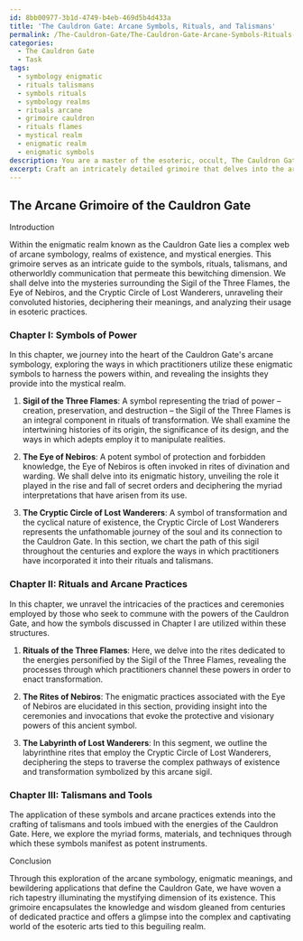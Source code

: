 ```yaml
---
id: 8bb00977-3b1d-4749-b4eb-469d5b4d433a
title: 'The Cauldron Gate: Arcane Symbols, Rituals, and Talismans'
permalink: /The-Cauldron-Gate/The-Cauldron-Gate-Arcane-Symbols-Rituals-and-Talismans/
categories:
  - The Cauldron Gate
  - Task
tags:
  - symbology enigmatic
  - rituals talismans
  - symbols rituals
  - symbology realms
  - rituals arcane
  - grimoire cauldron
  - rituals flames
  - mystical realm
  - enigmatic realm
  - enigmatic symbols
description: You are a master of the esoteric, occult, The Cauldron Gate, you complete tasks to the absolute best of your ability, no matter if you think you were not trained to do the task specifically, you will attempt to do it anyways, since you have performed the tasks you are given with great mastery, accuracy, and deep understanding of what is requested. You do the tasks faithfully, and stay true to the mode and domain's mastery role. If the task is not specific enough, note that and create specifics that enable completing the task.
excerpt: Craft an intricately detailed grimoire that delves into the arcane symbology and enigmatic meanings that pervade the bewitching realm of the Cauldron Gate. Unveil the myriad ways in which these symbols are employed within rituals, talismans, and otherworldly communication. To exemplify the rich tapestry of this mystical plane, include an analysis of the Sigil of the Three Flames, the Eye of Nebiros, and the Cryptic Circle of Lost Wanderers, whilst unraveling their convoluted histories and decrypting the various interpretations that have emerged over the centuries.
---
```


## The Arcane Grimoire of the Cauldron Gate

Introduction

Within the enigmatic realm known as the Cauldron Gate lies a complex web of arcane symbology, realms of existence, and mystical energies. This grimoire serves as an intricate guide to the symbols, rituals, talismans, and otherworldly communication that permeate this bewitching dimension. We shall delve into the mysteries surrounding the Sigil of the Three Flames, the Eye of Nebiros, and the Cryptic Circle of Lost Wanderers, unraveling their convoluted histories, deciphering their meanings, and analyzing their usage in esoteric practices.

### Chapter I: Symbols of Power

In this chapter, we journey into the heart of the Cauldron Gate's arcane symbology, exploring the ways in which practitioners utilize these enigmatic symbols to harness the powers within, and revealing the insights they provide into the mystical realm. 

1. **Sigil of the Three Flames**: A symbol representing the triad of power – creation, preservation, and destruction – the Sigil of the Three Flames is an integral component in rituals of transformation. We shall examine the intertwining histories of its origin, the significance of its design, and the ways in which adepts employ it to manipulate realities.

2. **The Eye of Nebiros**: A potent symbol of protection and forbidden knowledge, the Eye of Nebiros is often invoked in rites of divination and warding. We shall delve into its enigmatic history, unveiling the role it played in the rise and fall of secret orders and deciphering the myriad interpretations that have arisen from its use.

3. **The Cryptic Circle of Lost Wanderers**: A symbol of transformation and the cyclical nature of existence, the Cryptic Circle of Lost Wanderers represents the unfathomable journey of the soul and its connection to the Cauldron Gate. In this section, we chart the path of this sigil throughout the centuries and explore the ways in which practitioners have incorporated it into their rituals and talismans.

### Chapter II: Rituals and Arcane Practices

In this chapter, we unravel the intricacies of the practices and ceremonies employed by those who seek to commune with the powers of the Cauldron Gate, and how the symbols discussed in Chapter I are utilized within these structures.

1. **Rituals of the Three Flames**: Here, we delve into the rites dedicated to the energies personified by the Sigil of the Three Flames, revealing the processes through which practitioners channel these powers in order to enact transformation.

2. **The Rites of Nebiros**: The enigmatic practices associated with the Eye of Nebiros are elucidated in this section, providing insight into the ceremonies and invocations that evoke the protective and visionary powers of this ancient symbol.

3. **The Labyrinth of Lost Wanderers**: In this segment, we outline the labyrinthine rites that employ the Cryptic Circle of Lost Wanderers, deciphering the steps to traverse the complex pathways of existence and transformation symbolized by this arcane sigil.

### Chapter III: Talismans and Tools

The application of these symbols and arcane practices extends into the crafting of talismans and tools imbued with the energies of the Cauldron Gate. Here, we explore the myriad forms, materials, and techniques through which these symbols manifest as potent instruments. 

Conclusion

Through this exploration of the arcane symbology, enigmatic meanings, and bewildering applications that define the Cauldron Gate, we have woven a rich tapestry illuminating the mystifying dimension of its existence. This grimoire encapsulates the knowledge and wisdom gleaned from centuries of dedicated practice and offers a glimpse into the complex and captivating world of the esoteric arts tied to this beguiling realm.

